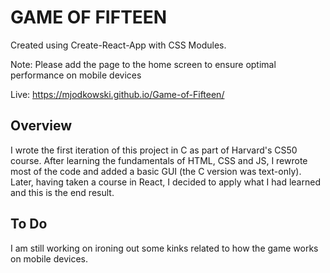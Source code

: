 # GAME OF FIFTEEN
Created using Create-React-App with CSS Modules.

Note: Please add the page to the home screen to ensure optimal performance on mobile devices

Live: https://mjodkowski.github.io/Game-of-Fifteen/

## Overview

I wrote the first iteration of this project in C as part of Harvard's CS50 course. After learning the fundamentals of HTML, CSS and JS, I rewrote most of the code and added a basic GUI (the C version was text-only). Later, having taken a course in React, I decided to apply what I had learned and this is the end result. 

## To Do

I am still working on ironing out some kinks related to how the game works on mobile devices.
